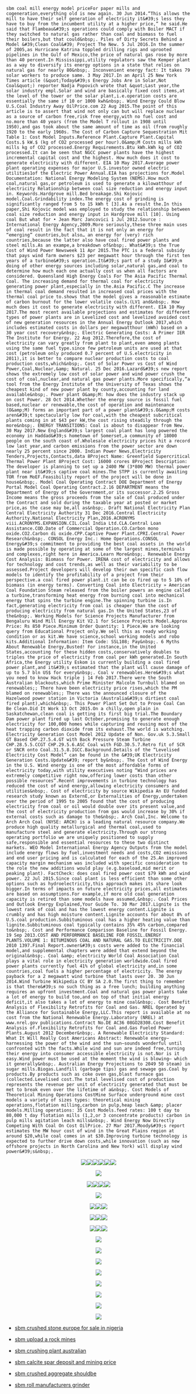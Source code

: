
```
sbm coal mill energy model priceFor paper mills and cogeneration,everything old is new again. 30 Jun 2014.“This allows the mill to have their self generation of electricity it&#39;s less they have to buy from the incumbent utility at a higher price,” he said.He said that Flambeau&#39;s operations could comply with Boiler MACT if they switched to natural gas rather than coal and biomass to fuel their boilers,but that could&nbsp;. Piles of Dirty Secrets Behind a Model &#39;Clean Coal&#39; Project The New. 5 Jul 2016.In the summer of 2005,as Hurricane Katrina toppled drilling rigs and uprooted pipelines in the Gulf of Mexico,the price of natural gas rose by more than 40 percent.In Mississippi,utility regulators saw the Kemper plant as a way to diversify its energy options in a state that relies on natural gas for nearly 80&nbsp;. Inconvenient energy fact: It takes 79 solar workers to produce same. 3 May 2017.In an April 25 New York Times article (&quot;Today&#39;s Energy Jobs Are in Solar,Not Coal&quot;) reporter Nadja Popovich wrote that &quot;Last year,the solar industry empl.Solar and wind are basically fixed cost items,at the level of the tower or the solar plant,i.e.operation costs are essentially the same if 10 or 1000 kwh&nbsp;. Wind Energy Could Blow U.S.Coal Industry Away OilPrice.com 22 Aug 2015.The point of this article is to assert that wind not only can but will replace nuclear as a source of carbon free,risk free energy,with no fuel cost and no.more than 40 years (from the Model T rollout in 1908 until 1950),and gas took about the same amount of time as oil (from roughly 1920 to the early 1960s. The Cost of Carbon Capture Sequestration Mit Table 1: Cost Model Inputs.Reference Plant.Capture Plant.Capital Costs.$ kW.$ (kg of CO2 processed per hour).O&amp;M Costs mills kWh mills kg of CO2 processed.Energy Requirements.Btu kWh.kWh kg of CO2 processed.It can be seen that NGCC power plants have the highest incremental capital cost and the highest. How much does it cost to generate electricity with different. EIA 10 May 2017.Average power plant operating expenses for major U.S.investor owned electric utilities1of the Electric Power Annual.EIA has projections for.Model Documentation: National Energy Modeling System (NEMS).How much coal,natural gas,or petroleum is used to generate a kilowatthour of electricity Relationship between coal size reduction and energy input in. Keywords.Hardgrove mill.Bed breakage.Shi Kojovic model.Coal.Grindability index.The energy cost of grinding is significantly ranged from 5 to 15 kWh t [3].As a result the.In this paper,Shi Kojovic model was employed to study the relationship between coal size reduction and energy input in Hardgrove mill [10]. Using coal But what for • Jean Marc Jancovici 1 Jul 2012.Source : International Energy Agency,2009.More seriously,these three main uses of coal result in the fact that it is not only an energy for “emerging” countries,but also… an energy for (very) rich countries,because the latter also have coal fired power plants and steel mills.As an exampe,a breakdown of&nbsp;. What&#39;s the True Cost of Wind Power Newsweek 11 Apr 2015.The PTC is a federal subsidy that pays wind farm owners $23 per megawatt hour through the first ten years of a turbine&#39;s operation.It&#39;s part of a study I&#39;m doing of other energy sources including solar,natural gas,and coal to determine how much each one actually cost us when all factors are considered. Queensland High Energy Coals For The Asia Pacific Thermal Coal. The increasing demand for thermal coal for electricity generating power plant,especially in the.Asia Pacific.C The increase in thermal coal demand resulted in increased coal prices with the thermal coal price to.shows that the model gives a reasonable estimate of carbon burnout for the lower volatile coals.(LV1 and&nbsp;. How much does it cost to generate electricity with different. EIA 10 May 2017.The most recent available projections and estimates for different types of power plants are in Levelized cost and levelized avoided cost of new generation resources in the Annual Energy Outlook 2017,which includes estimated costs in dollars per megawatthour (mWh) based on a 30 year cost recovery&nbsp;. Electric Generating Costs: A Primer IER The Institute for Energy. 22 Aug 2012.Therefore,the cost of electricity can vary greatly from plant to plant,even among plants using the same fuel type.since few petroleum units are used at that cost (petroleum only produced 0.7 percent of U.S.electricity in 2011),it is better to compare nuclear production costs to coal production costs,which&nbsp;. Cost of Solar Power vs Cost of Wind Power,Coal,Nuclear,&amp; Natural. 25 Dec 2016.Lazard&#39;s new report shows the extremely low cost of solar power and wind power crush the cost of coal,nuclear,and natural gas power plants.More specifically,“a tool from the Energy Institute of the University of Texas shows the cheapest kind of new power plant by county,accounting for land available&nbsp;. Power plant O&amp;M: how does the industry stack up on cost Power. 28 Oct 2014.Whether the energy source is fossil fuel based,nuclear or renewable,the cost of operation and maintenance (O&amp;M) forms an important part of a power plant&#39;s.O&amp;M costs aren&#39;t spectacularly low for coal,with the cheapest subcritical plants coming in at $43 per kW,the cost rising steadily through the more&nbsp;. ENERGY TRANSITIONS: Coal is about to disappear from New. 30 May 2017.New England&#39;s largest coal plant has long powered the economy in Haddad&#39;s hometown of Somerset,a community of 18000 people on the south coast of.Wholesale electricity prices hit a record low last year,and carbon emissions from the power sector are down nearly 25 percent since 2000. Indian Power News,Electricity Tenders,Projects,Contacts,data 8Project Name: Greenfield Supercritical Thermal Power Plant 8Project Cost: 16000 crores 8Project Description: The developer is planning to set up a 2400 MW (3*800 MW) thermal power plant near it&#39;s captive coal mines.The STPP is currently awaiting TOR from MoEF.Feasibility report of the project will be done in house&nbsp;. Model Coal Operating Contract DOE Department of Energy Portal Model Coal Operating Contract.2.16 DEPARTMENT means the Department of Energy of the Government,or its successor.2.25 Gross Income means the gross proceeds from the sale of Coal produced under the Contract and sold during the taxable year at posted or market price,as the case may be,all as&nbsp;. Draft National Electricity Plan Central Electricity Authority 31 Dec 2016.Central Electricity Authority.National Electricity Plan,2016.ACRONYMS viii.ACRONYMS.EXPANSION.CIL.Coal India Ltd.CLA.Central Loan Assistance.COD.Date of Commercial Operation.CO.Carbon mono oxide.CO2.Carbon di oxide.CPP.Captive Power Plant.CPRI.Central Power Research&nbsp;. CONSOL Energy Inc.: Home Operations.CONSOL Energy&#39;s commitment to providing the best coal assets in the world is made possible by operating at some of the largest mines,terminals and complexes,right here in America.Learn More&nbsp;. Renewable Energy Cost Analysis: Biomass for Power. IRENA cost of electricity and allows for technology and cost trends,as well as their variability to be assessed.Project developers will develop their own specific cash flow models to identify the profitability of a project from their perspective.a coal fired power plant.it can be co fired up to 5 10% of biomass (in energy terms). Converting Coal into Electricity » American Coal Foundation Steam released from the boiler powers an engine called a turbine,transforming heat energy from burning coal into mechanical energy that spins the turbine engine.The spinning turbine is.In fact,generating electricity from coal is cheaper than the cost of producing electricity from natural gas.In the United States,23 of the&nbsp;. Working Models for Science Projects Manufacturer from Bengaluru Wind Mill Energy Kit V2.1 for Science Projects Model.Approx Price: Rs 850 Piece.Minimum Order Quantity: 1 Piece.We are looking query from Educational Project only.We sell this as ready working condition or as kit.We have science,school working models and robo kits.Additional Information: Item Code: SSL108; Pay&nbsp;. 6 Myths About Renewable Energy,Busted! For instance,in the United States,accounting for these hidden costs,conservatively doubles to triples the price of electricity from coal per kWh generated.In South Africa,the Energy utility Eskom is currently building a coal fired power plant,and it&#39;s estimated that the plant will cause damage of up to 5.7 bln US$ for every&nbsp;. Coal v renewables.Here&#39;s what you need to know Hack triple j 14 Feb 2017.There were the South Australian blackouts,which Prime Minister Malcolm Turnbull blamed on renewables;; There have been electricity price rises,which the PM blamed on renewables;; There was the announced closure of the Hazelwood power station in Victoria (Australia&#39;s dirtiest coal fired plant),which&nbsp;. This Power Plant Set Out to Prove Coal Can Be Clean.Did It Work 13 Oct 2015.On a chilly,open plain in Saskatchewan,clean coal is getting its first big trial.The Boundary Dam power plant fired up last October,promising to generate enough electricity for 100,000 homes while capturing and reusing most of the heat trapping carbon dioxide from its exhaust.The world is watching. Electricity Generation Cost Model 2012 Update of Non. Gov.uk 5.3.Small GT Based CHP.27.5.4.GT with Back Pressure Steam Turbine CHP.28.5.5.CCGT CHP.29.5.6.ASC Coal with FGD.30.5.7.Retro fit of SCR or SNCR onto Coal.31.5.8.IGCC.Background.Details of the “Levelised Electricity Cost Model” can be found in the &#39;UK Electricity Generation Costs.Update&#39; report by&nbsp;. The Cost of Wind Energy in the U.S. ﻿Wind energy is one of the most affordable forms of electricity today,with utility executives noting “Wind prices are extremely competitive right now,offering lower costs than other possible resources”.Recent improvements in turbine technology has reduced the cost of wind energy,allowing electricity consumers and utilities&nbsp;. Cost of electricity by source Wikipedia An EU funded research study known as ExternE,or Externalities of Energy,undertaken over the period of 1995 to 2005 found that the cost of producing electricity from coal or oil would double over its present value,and the cost of electricity production from gas would increase by 30% if external costs such as damage to the&nbsp;. Arch Coal,Inc. Welcome to Arch Arch Coal (NYSE: ARCH) is a leading natural resource company.We produce high quality metallurgical and thermal coal,used to manufacture steel and generate electricity.Through our strong operating portfolio we are uniquely positioned to supply safe,responsible and essential resources to these two distinct markets. WEO Model International Energy Agency Outputs from the model include energy flows by fuel,investment needs and costs,CO2 emissions and end user pricing and is calculated for each of the 25.An improved capacity margin mechanism was included with specific consideration to the role the new additions would play (e.g.baseload,mid merit or peaking plant). FactCheck: does coal fired power cost $79 kWh and wind power. 22 Jul 2015.Since coal plant is less efficient than some other options such as hydroelectricity,this approach makes its share look bigger.In terms of impacts on future electricity prices,all estimates are based on assumptions.For example,if more old coal generation capacity is retired than some models have assumed,&nbsp;. Coal Prices and Outlook Energy Explained,Your Guide To. 30 Mar 2017.Lignite is the lowest rank of coal and has the lowest energy content.Lignite is crumbly and has high moisture content.Lignite accounts for about 8% of U.S.coal production.Subbituminous coal has a higher heating value than lignite.Subbituminous coal typically contains 35% 45% carbon,compared to&nbsp;. Cost and Performance Comparison Baseline for Fossil Energy. 19 Sep 2013.COST AND PERFORMANCE BASELINE FOR FOSSIL.ENERGY PLANTS.VOLUME 1: BITUMINOUS COAL AND NATURAL GAS.TO ELECTRICITY.DOE 2010 1397.Final Report.owner&#39;s costs were added to the financial model,and supplemental chapters were added that extend beyond the original&nbsp;. Coal &amp; electricity World Coal Association Coal plays a vital role in electricity generation worldwide.Coal fired power plants currently fuel 41% of global electricity and,in some countries,coal fuels a higher percentage of electricity. The energy payback for a 2 megawatt wind turbine that lasts over 20. 30 Jun 2014.Wind Turbine Wikipedia CC BY SA 2.0.The first thing to remember is that there&#39;s no such thing as a free lunch; building anything requires an upfront investment.Coal and natural gas power plants take a lot of energy to build too,and on top of that initial energy deficit,it also takes a lot of energy to mine coal&nbsp;. Cost Benefit Analysis of Flexibility Retrofits for Coal and Gas. NREL Operated by the Alliance for Sustainable Energy,LLC.This report is available at no cost from the National Renewable Energy.Laboratory (NREL) at www.nrel.gov publications.Contract No.DE AC36 08GO28308.Cost Benefit Analysis of.Flexibility Retrofits for Coal and.Gas Fueled Power Plants.August 2012 December&nbsp;. A Renewable Electricity Standard: What It Will Really Cost Americans Abstract: Renewable energy—harnessing the power of the wind and the sun—sounds wonderful until confronted with the facts.While wind and sun are indeed free,turning their energy into consumer accessible electricity is not.Nor is it easy.Wind power must be used at the moment the wind is blowing— which it generally&nbsp;. Australian Energy Projections to 2049 50 steam) in sugar mills.Biogas.Landfill (garbage tips) gas and sewage gas.Coal by products.By products such as coke oven gas,blast furnace gas (collected.Levelised cost.The total levelised cost of production represents the revenue per unit of electricity generated that must be met to break even over the lifetime of a&nbsp;. Cost Models of Theoretical Mining Operations CostMine Surface underground mine cost models a variety of sizes types: theoretical mining operations,flotation milling,carbon in pulp,heap leach &amp; placer models.Milling operations: 35 Cost Models.feed rates: 100 t day to 80,000 t day flotation mills (1,2,or 3 concentrate products) carbon in pulp mills agitation leach mills&nbsp;. Wind Energy Now Directly Competing With Coal On Cost OilPrice. 27 Mar 2017.Moody&#39;s report estimates the MW hour cost of wind in the Great Plains region at around $20,while coal comes in at $30.Improving turbine technology is expected to further drive down costs,while innovation (such as new offshore projects in North Carolina and New York) will display wind power&#39;s&nbsp;. 
```

<div align="center">
  
<a rel="nofollow" href="https://m.shibang-china.com?f=github&k=sbm+coal+mill+energy+model+price"><img src="https://static.shibang-china.com/en/l.png"></a><img src="https://static.shibang-china.com/en/hw.png"><a rel="nofollow" href="https://m.shibang-china.com/product/?f=github&k=sbm+coal+mill+energy+model+price"><img src="https://static.shibang-china.com/en/p.png"></a><a rel="nofollow" href="https://m.shibang-china.com/cases/?f=github&k=sbm+coal+mill+energy+model+price"><img src="https://static.shibang-china.com/en/c.png"></a><a rel="nofollow" href="https://m.shibang-china.com/news/?f=github&k=sbm+coal+mill+energy+model+price"><img src="https://static.shibang-china.com/en/n.png"></a><a rel="nofollow" href="https://m.shibang-china.com?f=github&k=sbm+coal+mill+energy+model+price"><img src="https://static.shibang-china.com/en/m.png"></a>

<a rel="nofollow" href="https://m.shibang-china.com/product/?f=github&k=sbm+coal+mill+energy+model+price"><img src="https://static.shibang-china.com/en/b.jpg"></a>
  
<a rel="nofollow" href="https://m.shibang-china.com/solution-aggregate.html?f=github&k=sbm+coal+mill+energy+model+price"><img src="https://static.shibang-china.com/en/a.jpg"></a><a rel="nofollow" href="https://m.shibang-china.com/solution-mine.html?f=github&k=sbm+coal+mill+energy+model+price"><img src="https://static.shibang-china.com/en/m.jpg"></a><a rel="nofollow" href="https://m.shibang-china.com/solution-mill.html?f=github&k=sbm+coal+mill+energy+model+price"><img src="https://static.shibang-china.com/en/g.jpg"></a><a rel="nofollow" href="https://m.shibang-china.com/solution-epc.html?f=github&k=sbm+coal+mill+energy+model+price"><img src="https://static.shibang-china.com/en/e.jpg"></a>

<a rel="nofollow" href="https://m.shibang-china.com/product/?f=github&k=sbm+coal+mill+energy+model+price"><img src="https://static.shibang-china.com/en/a-p.png"></a>

<a rel="nofollow" href="https://m.shibang-china.com/product/crusher/c6x.html?f=github&k=sbm+coal+mill+energy+model+price"><img src="https://static.shibang-china.com/en/j.jpg"></a><a rel="nofollow" href="https://m.shibang-china.com/product/crusher/ci5x.html?f=github&k=sbm+coal+mill+energy+model+price"><img src="https://static.shibang-china.com/en/i.jpg"></a><a rel="nofollow" href="https://m.shibang-china.com/product/crusher/hst.html?f=github&k=sbm+coal+mill+energy+model+price"><img src="https://static.shibang-china.com/en/c.jpg"></a>

<a rel="nofollow" href="https://m.shibang-china.com/product/mill/mtw.html?f=github&k=sbm+coal+mill+energy+model+price"><img src="https://static.shibang-china.com/en/mtw.jpg"></a><a rel="nofollow" href="https://m.shibang-china.com/product/mill/scm.html?f=github&k=sbm+coal+mill+energy+model+price"><img src="https://static.shibang-china.com/en/scm.jpg"></a><a rel="nofollow" href="https://m.shibang-china.com/product/mill/lm.html?f=github&k=sbm+coal+mill+energy+model+price"><img src="https://static.shibang-china.com/en/lm.jpg"></a>

<a rel="nofollow" href="https://m.shibang-china.com/product/sand/vsi6x.html?f=github&k=sbm+coal+mill+energy+model+price"><img src="https://static.shibang-china.com/en/6x.jpg"></a><a rel="nofollow" href="https://m.shibang-china.com/product/sand/vu.html?f=github&k=sbm+coal+mill+energy+model+price"><img src="https://static.shibang-china.com/en/vu.jpg"></a><a rel="nofollow" href="https://m.shibang-china.com/product/mobile/klun.html?f=github&k=sbm+coal+mill+energy+model+price"><img src="https://static.shibang-china.com/en/k.jpg"></a>

<a rel="nofollow" href="https://m.shibang-china.com/cases/?f=github&k=sbm+coal+mill+energy+model+price"><img src="https://static.shibang-china.com/en/case.png"></a>

<a rel="nofollow" href="https://m.shibang-china.com/cases/aggregate/202.html?f=github&k=sbm+coal+mill+energy+model+price"><img src="https://static.shibang-china.com/en/c-1.jpg"></a>

<a rel="nofollow" href="https://m.shibang-china.com/cases/aggregate/203.html?f=github&k=sbm+coal+mill+energy+model+price"><img src="https://static.shibang-china.com/en/c-2.jpg"></a>

<a rel="nofollow" href="https://m.shibang-china.com/cases/mill/123.html?f=github&k=sbm+coal+mill+energy+model+price"><img src="https://static.shibang-china.com/en/c-3.jpg"></a>

<a rel="nofollow" href="https://m.shibang-china.com/contact_us.html?f=github&k=sbm+coal+mill+energy+model+price"><img src="https://static.shibang-china.com/en/contact.png"></a>

<a rel="nofollow" href="https://swt.shibang-china.com/?f=github&k=sbm+coal+mill+energy+model+price"><img src="https://static.shibang-china.com/en/chat.png"></a>

<a rel="nofollow" href="https://whatsapp.shibangsoft.com/WhatsApp.php?f=github&k=sbm+coal+mill+energy+model+price"><img src="https://static.shibang-china.com/en/whatsapp.png"></a>

<a rel="nofollow" href="https://m.shibang-china.com/?f=github&k=sbm+coal+mill+energy+model+price"><img src="https://static.shibang-china.com/en/website.png"></a>

</div>


* [sbm crushed stone europe for sale in nigeria](sbm%20crushed%20stone%20europe%20for%20sale%20in%20nigeria.md)

* [sbm upload a rock mines](sbm%20upload%20a%20rock%20mines.md)

* [sbm crushing plant australian](sbm%20crushing%20plant%20australian.md)

* [sbm calcite spar deposit and mining price](sbm%20calcite%20spar%20deposit%20and%20mining%20price.md)

* [sbm crushed aggregate shouldbe](sbm%20crushed%20aggregate%20shouldbe.md)

* [sbm roll manufacturers grinder](sbm%20roll%20manufacturers%20grinder.md)